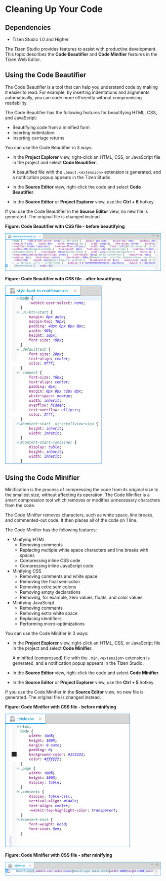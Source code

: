 # Cleaning Up Your Code

## Dependencies

- Tizen Studio 1.0 and Higher

The Tizen Studio provides features to assist with productive development. This topic describes the **Code Beautifier** and **Code Minifier** features in the Tizen Web Editor.

<a name="beautifier"></a>
## Using the Code Beautifier

The Code Beautifier is a tool that can help you understand code by making it easier to read. For example, by inserting indentations and alignments automatically, you can code more efficiently without compromising readability.

The Code Beautifier has the following features for beautifying HTML, CSS, and JavaScript:

- Beautifying code from a minified form
- Inserting indentation
- Inserting carriage returns

You can use the Code Beautifier in 3 ways:

- In the **Project Explorer** view, right-click an HTML, CSS, or JavaScript file in the project and select **Code Beautifier**.	 

  A beautified file with the `.beaut.<extension>` extension is generated, and a notification popup appears in the Tizen Studio.

- In the **Source Editor** view, right-click the code and select **Code Beautifier**.

- In the **Source Editor** or **Project Explorer** view, use the **Ctrl + 6** hotkey.

If you use the Code Beautifier in the **Source Editor** view, no new file is generated. The original file is changed instead.

**Figure: Code Beautifier with CSS file - before beautifying**

![Code Beautifier with CSS file - before beautifying](./media/code_productivity_before_beautifying.png)

**Figure: Code Beautifier with CSS file - after beautifying**

![Code Beautifier with CSS file - after beautifying](./media/code_productivity_after_beautifying.png)

<a name="minifier"></a>
## Using the Code Minifier

Minification is the process of compressing the code from its original size to the smallest size, without affecting its operation. The Code Minifier is a smart compression tool which removes or modifies unnecessary characters from the code.

The Code Minifier removes characters, such as white space, line breaks, and commented-out code. It then places all of the code on 1 line.

The Code Minifier has the following features:

- Minifying HTML   
  - Removing comments
  - Replacing multiple white space characters and line breaks with spaces
  - Compressing inline CSS code
  - Compressing inline JavaScript code
- Minifying CSS   
  - Removing comments and white space
  - Removing the final semicolon
  - Removing extra semicolons
  - Removing empty declarations
  - Removing, for example, zero values, floats, and color values
- Minifying JavaScript   
  - Removing comments
  - Removing extra white space
  - Replacing identifiers
  - Performing micro-optimizations

You can use the Code Minifier in 3 ways:

- In the **Project Explorer** view, right-click an HTML, CSS, or JavaScript file in the project and select **Code Minifier**.	

  A minified (compressed) file with the `.min.<extension>` extension is generated, and a notification popup appears in the Tizen Studio.

- In the **Source Editor** view, right-click the code and select **Code Minifier**.

- In the **Source Editor** or **Project Explorer** view, use the **Ctrl + 5** hotkey.

If you use the Code Minifier in the **Source Editor** view, no new file is generated. The original file is changed instead.

**Figure: Code Minifier with CSS file - before minifying**

![Code Minifier with CSS file - before minifying](./media/code_productivity_minifying_css.png)

**Figure: Code Minifier with CSS file - after minifying**

![Code Minifier with CSS file - after minifying](./media/code_productivity_minifying_css_after.png)